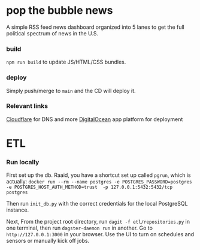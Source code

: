 # pop the bubble news
A simple RSS feed news dashboard organized into 5 lanes to get the full political spectrum of news in the U.S.

### build
`npm run build` to update JS/HTML/CSS bundles.

### deploy
Simply push/merge to `main` and the CD will deploy it.

### Relevant links
[Cloudflare](https://dash.cloudflare.com/35d8fc094133c9d73ed3fba3fbeb5865/popthebubble.news/analytics/traffic) for DNS and more
[DigitalOcean](https://cloud.digitalocean.com/apps/20a66c8d-5993-4d99-9a78-9acd0b5787f9/deployments?i=589e61) app platform for deployment

# ETL

### Run locally
First set up the db. Raaid, you have a shortcut set up called `pgrun`, which is
actually: `docker run --rm --name postgres -e POSTGRES_PASSWORD=postgres -e POSTGRES_HOST_AUTH_METHOD=trust 
-p 127.0.0.1:5432:5432/tcp postgres`

Then run `init_db.py` with the correct credentials for the local PostgreSQL instance.

Next, From the project root directory, run `dagit -f etl/repositories.py` in one terminal, then run 
`dagster-daemon run` in another. Go to `http://127.0.0.1:3000` in your browser. Use the UI to turn on schedules
and sensors or manually kick off jobs.